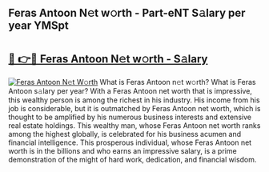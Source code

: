 ## Feras Antoon N𝚎t w𝚘rth - Part-eNT S𝚊lary per year YMSpt

# <h2><a href="http://gc3jpu6.nevu.top/?p=Feras+Antoon">🔗 👉🔴 Feras Antoon N𝚎t w𝚘rth - S𝚊lary</a></h2>

[![Feras Antoon N𝚎t W𝚘rth](https://i.imgur.com/Oavwk0R.jpeg)](http://gc3jpu6.nevu.top/?p=Feras+Antoon)
What is Feras Antoon n𝚎t w𝚘rth? What is Feras Antoon s𝚊lary per year?
With a Feras Antoon net worth that is impressive, this wealthy person is among the richest in his industry. His income from his job is considerable, but it is outmatched by Feras Antoon net worth, which is thought to be amplified by his numerous business interests and extensive real estate holdings. This wealthy man, whose Feras Antoon net worth ranks among the highest globally, is celebrated for his business acumen and financial intelligence. This prosperous individual, whose Feras Antoon net worth is in the billions and who earns an impressive salary, is a prime demonstration of the might of hard work, dedication, and financial wisdom.

